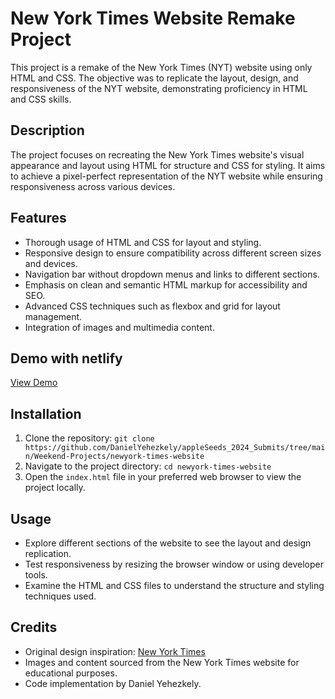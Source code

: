 # New York Times Website Remake Project

This project is a remake of the New York Times (NYT) website using only HTML and CSS. The objective was to replicate the layout, design, and responsiveness of the NYT website, demonstrating proficiency in HTML and CSS skills.

## Description

The project focuses on recreating the New York Times website's visual appearance and layout using HTML for structure and CSS for styling. It aims to achieve a pixel-perfect representation of the NYT website while ensuring responsiveness across various devices.

## Features

- Thorough usage of HTML and CSS for layout and styling.
- Responsive design to ensure compatibility across different screen sizes and devices.
- Navigation bar without dropdown menus and links to different sections.
- Emphasis on clean and semantic HTML markup for accessibility and SEO.
- Advanced CSS techniques such as flexbox and grid for layout management.
- Integration of images and multimedia content.

## Demo with netlify

[View Demo](https://dyz-nyt-website-remake.netlify.app/)

## Installation

1. Clone the repository: `git clone https://github.com/DanielYehezkely/appleSeeds_2024_Submits/tree/main/Weekend-Projects/newyork-times-website`
2. Navigate to the project directory: `cd newyork-times-website`
3. Open the `index.html` file in your preferred web browser to view the project locally.

## Usage

- Explore different sections of the website to see the layout and design replication.
- Test responsiveness by resizing the browser window or using developer tools.
- Examine the HTML and CSS files to understand the structure and styling techniques used.

## Credits

- Original design inspiration: [New York Times](https://www.nytimes.com/international/)
- Images and content sourced from the New York Times website for educational purposes.
- Code implementation by Daniel Yehezkely.
